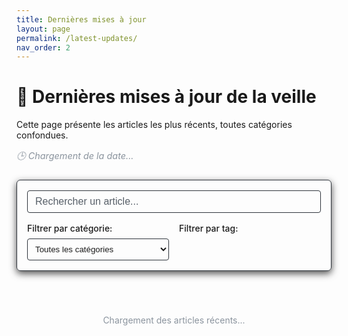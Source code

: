 ```yaml
---
title: Dernières mises à jour
layout: page
permalink: /latest-updates/
nav_order: 2
---
```


# <span>📰</span> Dernières mises à jour de la veille

<div class="latest-updates-header">
  <p>Cette page présente les articles les plus récents, toutes catégories confondues.</p>
  <p class="last-updated">🕒 <em id="last-updated-date">Chargement de la date...</em></p>
</div>

<div class="search-container">
  <div class="search-input-wrapper">
    <input 
      type="text" 
      id="articles-search" 
      class="search-input" 
      placeholder="Rechercher un article..."
      aria-label="Rechercher un article">
    <button id="search-clear" class="search-clear" aria-label="Effacer la recherche">×</button>
  </div>
  <div class="filter-options">
    <div class="filter-group">
      <label for="category-filter">Filtrer par catégorie:</label>
      <select id="category-filter" class="filter-select">
        <option value="all">Toutes les catégories</option>
        <option value="test">🧪 Tests</option>
        <option value="ui">🎨 UI</option>
        <option value="paradigm">🧠 Paradigmes</option>
        <option value="stack">🌐 Java/Angular</option>
      </select>
    </div>
    <div class="filter-group">
      <label for="tag-filter">Filtrer par tag:</label>
      <div id="tag-filters" class="tag-filters"></div>
    </div>
  </div>
</div>

<div id="articles-container" class="articles-container">
  <p class="loading">Chargement des articles récents...</p>
</div>

<div id="no-results" class="no-results" style="display: none;">
  <p>Aucun article ne correspond à votre recherche.</p>
  <button id="reset-filters" class="reset-btn">Réinitialiser les filtres</button>
</div>

<script>
document.addEventListener("DOMContentLoaded", () => {
  // Mettre à jour la date
  document.getElementById("last-updated-date").textContent = 
    `Dernière mise à jour : ${new Date().toLocaleDateString('fr-FR', {
      weekday: 'long',
      year: 'numeric',
      month: 'long',
      day: 'numeric'
    })}`;
  
  // Configuration des fichiers sources avec plus de robustesse
  const sources = [
    { id: "auto_tests", category: "test", label: "🧪 Tests", color: "#4285F4" },
    { id: "auto_ui", category: "ui", label: "🎨 UI", color: "#EA4335" },
    { id: "auto_paradigmes", category: "paradigm", label: "🧠 Paradigmes", color: "#FBBC05" },
    { id: "auto_stack", category: "stack", label: "🌐 Java/Angular", color: "#34A853" }
  ];
  
  // Obtenir l'URL de base de manière plus robuste
  const siteRoot = window.location.origin + (window.location.pathname.includes("/veille_techno-OC") 
    ? "/veille_techno-OC/" 
    : "/");
  
  console.log("URL de base:", siteRoot);
  
  let allArticles = [];
  let allTags = new Set();
  
  // Charger tous les articles avec une meilleure gestion d'erreurs
  Promise.all(sources.map(source => {
    // Simplifier pour ne garder que les URLs qui fonctionnent
const possibleUrls = [
  `${siteRoot}${category.id}/`,
  `${siteRoot}${category.id}`,
  `${siteRoot}${category.id}.html`
];
    
    console.log(`Tentative de chargement pour ${source.label}:`, possibleUrls);
    console.log(`Full URL being attempted: ${possibleUrls[0]}`);
    // Essayer chaque URL jusqu'à ce qu'une fonctionne
    return tryFetchUrls(possibleUrls)
      .then(html => {
        if (!html) {
          console.error(`Aucune URL n'a fonctionné pour ${source.id}`);
          return [];
        }
        
        // Analyser l'HTML pour extraire les articles
        const articles = extractArticlesFromHTML(html, source);
        console.log(`Articles extraits pour ${source.label}:`, articles.length);
        return articles;
      })
      .catch(error => {
        console.error(`Erreur lors du chargement de ${source.id}:`, error);
        return [];
      });
  }))
  .then(articlesArrays => {
    // Continuer avec le code existant...
    allArticles = articlesArrays.flat();
    console.log("Tous les articles récupérés:", allArticles.length);
    
    if (allArticles.length === 0) {
      document.getElementById("articles-container").innerHTML = 
        "<p>Aucun article n'a pu être récupéré. Veuillez vérifier la console pour les erreurs.</p>";
      return;
    }
    
    // Extraire tous les tags
    allArticles.forEach(article => {
      article.tags.forEach(tag => allTags.add(tag));
    });
    
    // Trier par date
    allArticles.sort((a, b) => {
      if (a.date && b.date) return b.date - a.date;
      if (a.date) return -1;
      if (b.date) return 1;
      return 0;
    });
    
    // Générer les filtres de tags
    generateTagFilters(Array.from(allTags));
    
    // Afficher les articles
    displayArticles(allArticles);
    
    // Initialiser les filtres
    initFilters();
  })
  .catch(error => {
    console.error("Erreur globale:", error);
    document.getElementById("articles-container").innerHTML = 
      `<p>Une erreur s'est produite lors du chargement des articles: ${error.message}</p>`;
  });
  
  // Fonction pour essayer plusieurs URLs jusqu'à ce qu'une fonctionne
  async function tryFetchUrls(urls) {
    for (const url of urls) {
      try {
        console.log(`Essai de fetch sur: ${url}`);
        const response = await fetch(url);
        if (response.ok) {
          console.log(`Succès pour URL: ${url}`);
          return await response.text();
        }
      } catch (error) {
        console.warn(`Échec de fetch pour ${url}:`, error.message);
      }
    }
    return null;
  }
  
  function extractArticlesFromHTML(html, source) {
    const articles = [];
    const parser = new DOMParser();
    const doc = parser.parseFromString(html, 'text/html');
    
    // Trouver tous les éléments li qui contiennent des articles
    const listItems = doc.querySelectorAll('li');
    console.log(`Found ${listItems.length} list items for ${source.label}`);
    
    listItems.forEach(item => {
      // Vérifier si c'est un élément d'article
      const linkElement = item.querySelector('a');
      if (!linkElement) return;
      
      const title = linkElement.textContent.trim();
      const url = linkElement.getAttribute('href');
      
      // Essayer d'extraire les données depuis l'attribut data-article si disponible
      const dataSpan = item.querySelector('span[data-article]');
      if (dataSpan) {
        try {
          const articleData = JSON.parse(dataSpan.getAttribute('data-article').replace(/&apos;/g, "'"));
          
          // Extraire les tags et la date
          const tags = articleData.tags || [];
          const dateStr = articleData.date || "Date inconnue";
          let date = null;
          
          try {
            if (dateStr) {
              date = new Date(dateStr);
              if (isNaN(date.getTime())) date = null;
            }
          } catch (e) {
            console.warn(`Date invalide: ${dateStr}`);
          }
          
          articles.push({
            title: articleData.title,
            url: articleData.link || url,
            date,
            dateStr,
            tags,
            category: source.category,
            categoryLabel: source.label,
            color: source.color
          });
          
          return;
        } catch (e) {
          console.warn("Erreur parsing data-article:", e);
        }
      }
      
      // Méthode alternative si data-article n'est pas disponible
      // Extraire la date
      let dateStr = "Date inconnue";
      const italicDate = item.querySelector("em");
      if (italicDate) {
        dateStr = italicDate.textContent.trim();
      } else {
        const content = item.textContent;
        const dateMatch = content.match(/\*([^*]+)\*/);
        if (dateMatch) {
          dateStr = dateMatch[1].trim();
        }
      }
      
      // Extraire les tags
      const tags = [];
      const codeElements = item.querySelectorAll("code");
      codeElements.forEach(code => {
        const text = code.textContent.trim();
        if (text.startsWith("#")) {
          tags.push(text.substring(1));
        }
      });
      
      let date = null;
      try {
        date = new Date(dateStr);
        if (isNaN(date.getTime())) date = null;
      } catch (e) {
        date = null;
      }
      
      articles.push({
        title,
        url,
        date,
        dateStr,
        tags,
        category: source.category,
        categoryLabel: source.label,
        color: source.color
      });
    });
    
    console.log(`Extracted ${articles.length} articles from ${source.label}`);
    return articles;
  }
  
  function generateTagFilters(tags) {
    const tagsContainer = document.getElementById("tag-filters");
    if (!tagsContainer) return;
    
    // Vider d'abord le conteneur (au cas où)
    tagsContainer.innerHTML = "";
    
    // Trier les tags
    tags.sort();
    
    tags.forEach(tag => {
      const tagBtn = document.createElement("button");
      tagBtn.className = "tag-filter-btn";
      tagBtn.setAttribute("data-tag", tag);
      tagBtn.textContent = "#" + tag;
      tagBtn.addEventListener("click", function() {
        this.classList.toggle("active");
        filterArticles();
      });
      tagsContainer.appendChild(tagBtn);
    });
  }
  
  function displayArticles(articles) {
    const container = document.getElementById("articles-container");
    if (!container) return;
    
    container.innerHTML = "";
    
    if (articles.length === 0) {
      document.getElementById("no-results").style.display = "block";
      return;
    }
    
    document.getElementById("no-results").style.display = "none";
    
    articles.forEach(article => {
      const articleCard = document.createElement("div");
      articleCard.className = `article-card ${article.category}`;
      articleCard.setAttribute("data-category", article.category);
      articleCard.setAttribute("data-tags", article.tags.join(" "));
      
      // Formatage des tags
      const tagsHtml = article.tags.length > 0
        ? `<div class="article-tags">${article.tags.map(tag => `<span class="article-tag">#${tag}</span>`).join(" ")}</div>`
        : "";
      
      articleCard.innerHTML = `
        <div class="article-header">
          <span class="article-category" style="background-color: ${article.color}">
            ${article.categoryLabel}
          </span>
          <span class="article-date">${article.dateStr}</span>
        </div>
        <h3 class="article-title">
          <a href="${article.url}" target="_blank" rel="noopener noreferrer">${article.title}</a>
        </h3>
        ${tagsHtml}
      `;
      
      container.appendChild(articleCard);
    });
  }
  
  function initFilters() {
    // Recherche par texte
    const searchInput = document.getElementById("articles-search");
    if (searchInput) {
      searchInput.addEventListener("input", filterArticles);
    }
    
    // Bouton d'effacement
    const clearButton = document.getElementById("search-clear");
    if (clearButton) {
      clearButton.addEventListener("click", function() {
        if (searchInput) {
          searchInput.value = "";
          filterArticles();
        }
      });
    }
    
    // Filtre par catégorie
    const categoryFilter = document.getElementById("category-filter");
    if (categoryFilter) {
      categoryFilter.addEventListener("change", filterArticles);
    }
    
    // Bouton de réinitialisation
    const resetButton = document.getElementById("reset-filters");
    if (resetButton) {
      resetButton.addEventListener("click", function() {
        // Réinitialiser tous les filtres
        if (searchInput) searchInput.value = "";
        if (categoryFilter) categoryFilter.value = "all";
        
        // Désactiver tous les filtres de tags
        document.querySelectorAll(".tag-filter-btn.active").forEach(btn => {
          btn.classList.remove("active");
        });
        
        // Réafficher tous les articles
        filterArticles();
      });
    }
    
    // Paramètre de filtrage dans l'URL
    const urlParams = new URLSearchParams(window.location.search);
    const tagParam = urlParams.get("tag");
    
    if (tagParam) {
      // Activer le filtre de tag correspondant
      const tagButton = document.querySelector(`.tag-filter-btn[data-tag="${tagParam}"]`);
      if (tagButton) {
        tagButton.classList.add("active");
        filterArticles();
      }
    }
  }
  
  function filterArticles() {
    const searchInput = document.getElementById("articles-search");
    const categoryFilter = document.getElementById("category-filter");
    const activeTagButtons = document.querySelectorAll(".tag-filter-btn.active");
    const articles = document.querySelectorAll(".article-card");
    const clearButton = document.getElementById("search-clear");
    
    // Récupérer les valeurs des filtres
    const searchTerm = searchInput ? searchInput.value.toLowerCase() : "";
    const category = categoryFilter ? categoryFilter.value : "all";
    const activeTags = Array.from(activeTagButtons).map(btn => 
      btn.getAttribute("data-tag")
    );
    
    // Afficher/masquer le bouton d'effacement
    if (clearButton) {
      clearButton.style.display = searchTerm.length > 0 ? "block" : "none";
    }
    
    let visibleCount = 0;
    
    articles.forEach(article => {
      const title = article.querySelector(".article-title").textContent.toLowerCase();
      const articleCategory = article.getAttribute("data-category");
      const articleTags = article.getAttribute("data-tags").split(" ").filter(t => t);
      
      // Vérifier la correspondance aux critères
      const matchesSearch = searchTerm === "" || title.includes(searchTerm);
      const matchesCategory = category === "all" || articleCategory === category;
      const matchesTags = activeTags.length === 0 || 
        activeTags.some(tag => articleTags.includes(tag));
      
      // Afficher ou masquer l'article
      const isVisible = matchesSearch && matchesCategory && matchesTags;
      article.style.display = isVisible ? "block" : "none";
      
      if (isVisible) visibleCount++;
    });
    
    // Afficher/masquer "Aucun résultat"
    document.getElementById("no-results").style.display = 
      visibleCount === 0 ? "block" : "none";
  }
});
</script>

<style>
  .latest-updates-header {
    margin-bottom: 1.5rem;
  }
  .last-updated {
    color: #8b949e;
    font-size: 0.9rem;
    font-style: italic;
  }

  .search-container {
    margin-bottom: 1.5rem;
    padding: 1rem;
    background-color: var(--color-sidebar-background);
    border: 1px solid #30363d;
    border-radius: 6px;
    box-shadow: 0 4px 12px rgba(0, 0, 0, 0.7);
  }

  .search-input-wrapper {
    position: relative;
    margin-bottom: 1rem;
  }
  .search-input {
    width: 100%;
    padding: 0.5rem 2.5rem 0.5rem 0.75rem;
    background-color: var(--color-background);
    border: 1px solid #30363d;
    border-radius: 4px;
    color: var(--color-text);
    font-size: 1rem;
    transition: border-color 0.2s, box-shadow 0.2s;
  }
  .search-input::placeholder {
    color: #586069;
  }
  .search-input:focus {
    border-color: var(--color-accent);
    box-shadow: 0 0 0 2px rgba(8, 247, 254, 0.3);
    outline: none;
  }

  .search-clear {
    position: absolute;
    right: 0.5rem;
    top: 50%;
    transform: translateY(-50%);
    background: none;
    border: none;
    font-size: 1.25rem;
    cursor: pointer;
    color: var(--color-accent-alt);
    display: none;
  }
  .search-clear.visible {
    display: block;
  }

  .filter-options {
    display: flex;
    flex-wrap: wrap;
    gap: 1rem;
  }
  .filter-group {
    flex: 1;
    min-width: 200px;
  }
  .filter-group label {
    display: block;
    margin-bottom: 0.5rem;
    font-weight: 500;
    color: var(--color-text);
  }
  .filter-select {
    width: 100%;
    padding: 0.5rem;
    background-color: var(--color-background);
    border: 1px solid #30363d;
    border-radius: 4px;
    color: var(--color-text);
  }

  .tag-filters {
    display: flex;
    flex-wrap: wrap;
    gap: 0.5rem;
    margin-bottom: 1rem;
  }
  .tag-filter-btn {
    background-color: #1b1d21;
    border: 1px solid #30363d;
    border-radius: 12px;
    padding: 0.25rem 0.75rem;
    font-size: 0.85rem;
    cursor: pointer;
    color: var(--color-text);
    transition: background-color 0.2s, color 0.2s;
  }
  .tag-filter-btn:hover {
    background-color: #30363d;
  }
  .tag-filter-btn.active {
    background-color: var(--color-accent);
    color: var(--color-background);
    border-color: var(--color-accent);
  }

  .articles-container {
    display: flex;
    flex-direction: column;
    gap: 1rem;
  }
  .article-card {
    background-color: var(--color-sidebar-background);
    border: 1px solid #30363d;
    border-radius: 8px;
    padding: 1rem;
    box-shadow: 0 4px 12px rgba(0, 0, 0, 0.7);
    transition: transform 0.2s, box-shadow 0.2s;
  }
  .article-card:hover {
    transform: translateY(-3px);
    box-shadow: 0 6px 16px rgba(0, 0, 0, 0.8);
  }

  .article-header {
    display: flex;
    justify-content: space-between;
    align-items: center;
    margin-bottom: 0.5rem;
  }
  .article-category {
    display: inline-block;
    padding: 0.25rem 0.5rem;
    border-radius: 12px;
    background: linear-gradient(135deg, var(--color-accent-alt), var(--color-accent));
    color: var(--color-background);
    font-size: 0.75rem;
    font-weight: 500;
  }
  .article-date {
    font-size: 0.85rem;
    color: #8b949e;
  }

  .article-title {
    margin: 0 0 0.75rem;
    font-size: 1.1rem;
    font-weight: 500;
  }
  .article-title a {
    color: var(--color-accent);
    text-decoration: none;
  }
  .article-title a:hover {
    text-decoration: underline;
  }

  .article-tags {
    display: flex;
    flex-wrap: wrap;
    gap: 0.5rem;
  }
  .article-tag {
    display: inline-block;
    padding: 0.15rem 0.5rem;
    border-radius: 12px;
    background-color: rgba(8, 247, 254, 0.1);
    color: var(--color-accent);
    font-size: 0.75rem;
  }

  .no-results {
    text-align: center;
    padding: 2rem;
    background-color: var(--color-sidebar-background);
    border: 1px solid #30363d;
    border-radius: 8px;
    color: var(--color-text);
  }

  .reset-btn {
    margin-top: 1rem;
    padding: 0.5rem 1rem;
    background-color: var(--color-accent);
    color: var(--color-background);
    border: none;
    border-radius: 4px;
    cursor: pointer;
    transition: background-color 0.2s, box-shadow 0.2s;
    box-shadow: 0 2px 8px rgba(0, 0, 0, 0.7);
  }
  .reset-btn:hover {
    background-color: var(--color-accent-alt);
    box-shadow: 0 4px 12px rgba(0, 0, 0, 0.8);
  }

  .loading {
    text-align: center;
    padding: 2rem;
    color: #8b949e;
  }

  /* Responsive */
  @media (max-width: 768px) {
    .filter-options {
      flex-direction: column;
    }
    .filter-group {
      width: 100%;
    }
  }
</style>
